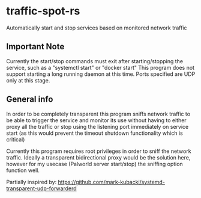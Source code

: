 # traffic-spot-rs
Automatically start and stop services based on monitored network traffic

## Important Note
Currently the start/stop commands must exit after starting/stopping the service, such as a "systemctl start" or "docker start"
This program does not support starting a long running daemon at this time.
Ports specified are UDP only at this stage.

## General info

In order to be completely transparent this program sniffs network traffic to be able to trigger the service and monitor its use without having to either proxy all the traffic or stop using the listening port immediately on service start (as this would prevent the timeout shutdown functionality which is critical)

Currently this program requires root privileges in order to sniff the network traffic. Ideally a transparent bidirectional proxy would be the solution here, however for my usecase (Palworld server start/stop) the sniffing option function well.

Partially inspired by:
https://github.com/mark-kubacki/systemd-transparent-udp-forwarderd
